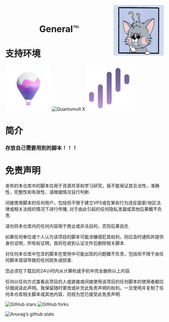 <img src="https://raw.githubusercontent.com/General74110/Scripts/master/images/profile.png" alt="logo" width="160" 
height="160" align="right">  

<h1 align="center">
  
  <br>
  General℡
</h1>

# 支持环境
![Loon](https://raw.githubusercontent.com/General74110/Scripts/master/images/Loon.png)
![Quantumult X](https://raw.githubusercontent.com/Koolson/Qure/master/IconSet/Color/Quantumult_X.png)
![Surge](https://raw.githubusercontent.com/Irrucky/Tool/main/Surge/icon/surge_2.png)


# 简介
### 存放自己需要用到的脚本！！！

# 免责声明

发布的本仓库中的脚本仅用于资源共享和学习研究，我不能保证其合法性，准确性，完整性和有效性，请根据情况自行判断.

间接使用脚本的任何用户，包括但不限于建立VPS或在某些行为违反国家/地区法律或相关法规的情况下进行传播, 对于由此引起的任何隐私泄漏或其他后果概不负责.

请勿将本仓库内的任何内容用于商业或非法目的，否则后果自负.

如果任何单位或个人认为该项目的脚本可能涉嫌侵犯其权利，则应及时通知并提供身份证明，所有权证明，我将在收到认证文件后删除相关脚本.

对任何本仓库中包含的脚本在使用中可能出现的问题概不负责，包括但不限于由任何脚本错误导致的任何损失或损害.

您必须在下载后的24小时内从计算机或手机中完全删除以上内容.

任何以任何方式查看此项目的人或直接或间接使用该项目的任何脚本的使用者都应仔细阅读此声明。我保留随时更改或补充此免责声明的权利。一旦使用并复制了任何本仓库相关脚本或其他内容，则视为您已接受此免责声明.

![GitHub stars](https://img.shields.io/github/stars/General74110/Scripts)
![GitHub forks](https://img.shields.io/github/forks/General74110/Scripts)  

![Anurag’s github stats](https://github-readme-stats.vercel.app/api?username=w37fhy&show_icons=true&theme=merko)